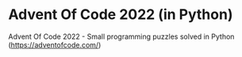 # Advent Of Code 2022 (in Python)
Advent Of Code 2022 - Small programming puzzles solved in Python (https://adventofcode.com/)
